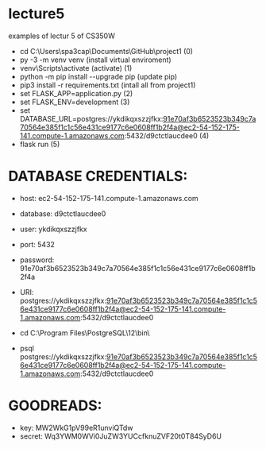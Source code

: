 # lecture5
examples of lectur 5 of CS350W

- cd C:\Users\spa3cap\Documents\GitHub\project1 (0)
- py -3 -m venv venv (install virtual enviroment)
- venv\Scripts\activate (activate) (1)
- python -m pip install --upgrade pip (update pip)
- pip3 install -r requirements.txt (intall all from project1)
- set FLASK_APP=application.py (2)
- set FLASK_ENV=development (3)
- set DATABASE_URL=postgres://ykdikqxszzjfkx:91e70af3b6523523b349c7a70564e385f1c1c56e431ce9177c6e0608ff1b2f4a@ec2-54-152-175-141.compute-1.amazonaws.com:5432/d9ctctlaucdee0 (4)
- flask run (5)

# DATABASE CREDENTIALS:
- host: ec2-54-152-175-141.compute-1.amazonaws.com
- database: d9ctctlaucdee0
- user: ykdikqxszzjfkx
- port: 5432
- password: 91e70af3b6523523b349c7a70564e385f1c1c56e431ce9177c6e0608ff1b2f4a
- URI: postgres://ykdikqxszzjfkx:91e70af3b6523523b349c7a70564e385f1c1c56e431ce9177c6e0608ff1b2f4a@ec2-54-152-175-141.compute-1.amazonaws.com:5432/d9ctctlaucdee0

- cd C:\Program Files\PostgreSQL\12\bin\
- psql postgres://ykdikqxszzjfkx:91e70af3b6523523b349c7a70564e385f1c1c56e431ce9177c6e0608ff1b2f4a@ec2-54-152-175-141.compute-1.amazonaws.com:5432/d9ctctlaucdee0

# GOODREADS:
- key: MW2WkG1pV99eR1unviQTdw
- secret: Wq3YWM0WVi0JuZW3YUCcfknuZVF20t0T84SyD6U